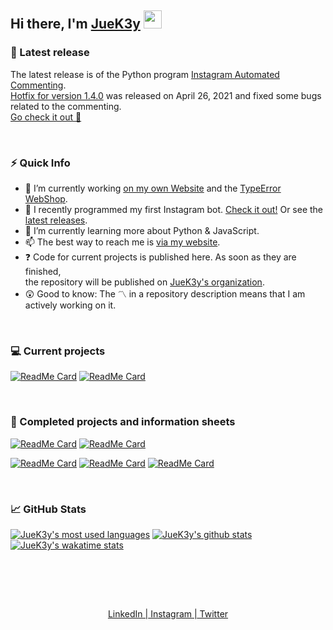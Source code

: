 ## Hi there,  I'm [JueK3y](https://juek3y.com) <img src="https://github.com/TheDudeThatCode/TheDudeThatCode/blob/master/Assets/Hi.gif" width="29px">


### 📣 Latest release
The latest release is of the Python program [Instagram Automated Commenting](https://github.com/JueK3y/Instagram-automated-commenting).
<br>[Hotfix for version 1.4.0](https://github.com/JueK3y/Instagram-automated-commenting/releases/tag/v1.4.2) was released on April 26, 2021 and fixed some bugs related to the commenting.
<br>[Go check it out 👾](https://github.com/JueK3y/Instagram-automated-commenting)

<br>

### ⚡ Quick Info
- 🔭 I’m currently working [on my own Website](https://juek3y.com) and the [TypeError WebShop](https://type-error.netlify.app).
- 👾 I recently programmed my first Instagram bot. [Check it out!](https://github.com/JueK3y/Instagram-automated-commenting) Or see the [latest releases](https://github.com/JueK3y/Instagram-automated-commenting/releases).
- 🌱 I’m currently learning more about Python & JavaScript.
- 📫 The best way to reach me is [via my website](https://juek3y.com/de/contact).
- ❓ Code for current projects is published here. As soon as they are finished,
<br>the repository will be published on [JueK3y's organization](https://github.com/JueK3y).
- 😲 Good to know: The 〽️ in a repository description means that I am actively working on it.
<br>

### 💻 Current projects
[![ReadMe Card](https://github-readme-stats.vercel.app/api/pin/?username=JueK3y-Prv&repo=Project-JueK3y&show_icons=true&theme=tokyonight)](https://github.com/JueK3y-Prv/Project-JueK3y)
[![ReadMe Card](https://github-readme-stats.vercel.app/api/pin/?username=JueK3y-Prv&repo=Project-TypeError&show_icons=true&theme=tokyonight)](https://github.com/JueK3y-Prv/Project-TypeError)

<br>

### 📑 Completed projects and information sheets
<!-- Completed Projects -->
[![ReadMe Card](https://github-readme-stats.vercel.app/api/pin/?username=JueK3y&repo=Instagram-automated-commenting&show_icons=true&theme=tokyonight)](https://github.com/JueK3y/Instagram-automated-commenting)
[![ReadMe Card](https://github-readme-stats.vercel.app/api/pin/?username=JueK3y&repo=Cloud-Runner&show_icons=true&theme=tokyonight)](https://github.com/JueK3y/Cloud-Runner)
<!-- Information sheets for current projects -->
[![ReadMe Card](https://github-readme-stats.vercel.app/api/pin/?username=JueK3y&repo=Project-JueK3y&show_icons=true&theme=tokyonight)](https://github.com/JueK3y/Project-JueK3y)
[![ReadMe Card](https://github-readme-stats.vercel.app/api/pin/?username=JueK3y&repo=Project-TypeError&show_icons=true&theme=tokyonight)](https://github.com/JueK3y/Project-TypeError)
[![ReadMe Card](https://github-readme-stats.vercel.app/api/pin/?username=JueK3y&repo=What-is-JueK3y&show_icons=true&theme=tokyonight)](https://github.com/JueK3y/What-is-JueK3y)

<br>

### 📈 GitHub Stats
[![JueK3y's most used languages](https://github-readme-stats.vercel.app/api/top-langs/?username=JueK3y-Prv&hide=SCSS,Less&show_icons=true&theme=tokyonight)](#)
[![JueK3y's github stats](https://github-readme-stats.vercel.app/api?username=JueK3y-Prv&show_icons=true&theme=tokyonight)](#)
[![JueK3y's wakatime stats](https://github-readme-stats.vercel.app/api/wakatime?username=@JueK3y&layout=compact&show_icons=true&theme=tokyonight)](https://wakatime.com/@JueK3y)
<!-- <p align="center"><img src="https://github-readme-stats.vercel.app/api/top-langs/?username=JueK3y&hide=SCSS,Less&show_icons=true&theme=tokyonight"></p> -->
<br>
<br>

<br><p align="center"><a href="https://www.linkedin.com/in/julian-kennedy-907394200">LinkedIn |</a><a href="https://www.instagram.com/jueK3y/"> Instagram |</a><a href="https://twitter.com/juek3y"> Twitter</a></p>
